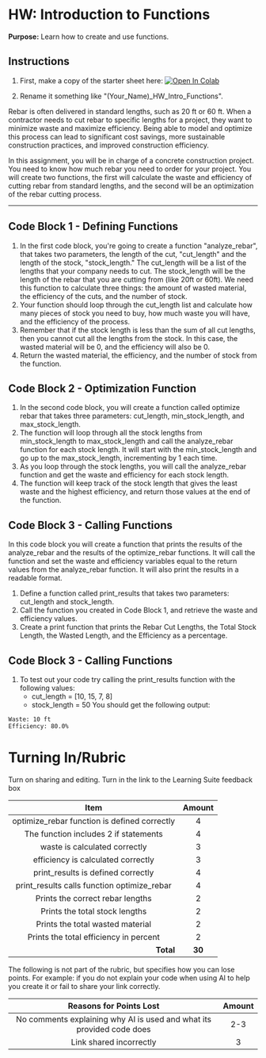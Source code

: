 #  HW: Introduction to Functions

**Purpose:** Learn how to create and use functions.

## Instructions

1. First, make a copy of the starter sheet here: <a href="https://colab.research.google.com/github/byu-cce270/content/blob/main/docs/unit2/04_intro_functions/(Starter_Workbook)_HW_Intro_Functions.ipynb" target="_blank"><img src="https://colab.research.google.com/assets/colab-badge.svg" alt="Open In Colab"/></a>

2. Rename it something like "(Your_Name)_HW_Intro_Functions".


Rebar is often delivered in standard lengths, such as 20 ft or 60 ft. When a contractor needs to cut rebar to 
specific lengths for a project, they want to minimize waste and maximize efficiency. Being able to model and 
optimize this process can lead to significant cost savings, more sustainable construction practices, and improved 
construction efficiency. 

In this assignment, you will be in charge of a concrete construction project. You need to know how much rebar 
you need to order for your project. You will create two functions, the first will calculate the waste and 
efficiency of 
cutting rebar from standard lengths, and the second will be an optimization of the rebar cutting process.

---

## Code Block 1 - Defining Functions

1. In the first code block, you're going to create a function "analyze_rebar", 
   that takes two 
   parameters, the length of the 
   cut, "cut_length" and the length of the stock, "stock_length." The cut_length will be a list of the lengths that 
   your company needs to cut. The stock_length will be the length of the rebar that you are cutting from (like 20ft 
   or 60ft). We need 
   this function to calculate three things: the amount of wasted material, the efficiency of the cuts, and the 
   number 
   of stock.
2. Your function should loop through the cut_length list and calculate how many pieces of stock you need to buy, 
   how much waste you will have, and the efficiency of the process.
3. Remember that if the stock length is less than the sum of all cut lengths, then you cannot cut all the lengths from 
   the 
   stock. In this case, the wasted material will be 0, and the efficiency will also be 0.
4. Return the wasted material, the efficiency, and the number of stock from the function.

## Code Block 2 - Optimization Function

1. In the second code block, you will create a function called optimize rebar that takes three parameters: 
   cut_length, min_stock_length, and max_stock_length.
2. The function will loop through all the stock lengths from min_stock_length to 
   max_stock_length and call the analyze_rebar function for each stock length. It will start with the min_stock_length
    and go up to the max_stock_length, incrementing by 1 each time.
3. As you loop through the stock lengths, you will call the analyze_rebar function and get the waste and efficiency for 
   each stock length.
4. The function will keep track of the stock length that gives the least waste and the highest efficiency, and return 
   those values at the end of the function.


## Code Block 3 - Calling Functions
In this code block you will create a function that prints the results of the analyze_rebar and the results 
of the optimize_rebar functions.
It will 
call 
the function 
and set the waste and efficiency variables equal to the return values from the analyze_rebar function. It will also 
print the results in a readable format.

1. Define a function called print_results that takes two parameters: cut_length and stock_length.
2. Call the function you created in Code Block 1, and retrieve the waste and efficiency values.
3. Create a print function that prints the Rebar Cut Lengths, the Total Stock Length, the Wasted Length, and the 
   Efficiency as a percentage.

## Code Block 3 - Calling Functions
1. To test out your code try calling the print_results function with the following values:
   - cut_length = [10, 15, 7, 8]
   - stock_length = 50
You should get the following output:
```
Waste: 10 ft
Efficiency: 80.0%
```
# Turning In/Rubric

Turn on sharing and editing. Turn in the link to the Learning Suite feedback box

|                    **Item**                    | **Amount** |  
|:----------------------------------------------:|:----------:|
|  optimize_rebar function is defined correctly  |     4      |
|     The function includes 2 if statements      |     4      |
|         waste is calculated correctly          |     3      |
|       efficiency is calculated correctly       |     3      |
|       print_results is defined correctly       |     4      |
|  print_results calls function optimize_rebar   |     4      |
|        Prints the correct rebar lengths        |     2      |
|         Prints the total stock lengths         |     2      |
|        Prints the total wasted material        |     2      |
|     Prints the total efficiency in percent     |     2      |
| <div style="text-align: right">**Total**</div> |   **30**   |

The following is not part of the rubric, but specifies how you can lose points. For example: if you do not explain your code when using AI to help you create it or fail to share your link correctly.

|                      **Reasons for Points Lost**                         | **Amount** |  
|:------------------------------------------------------------------------:|:----------:|
|  No comments explaining why AI is used and what its provided code does   |     2-3    |
|                       Link shared incorrectly                            |      3     |
